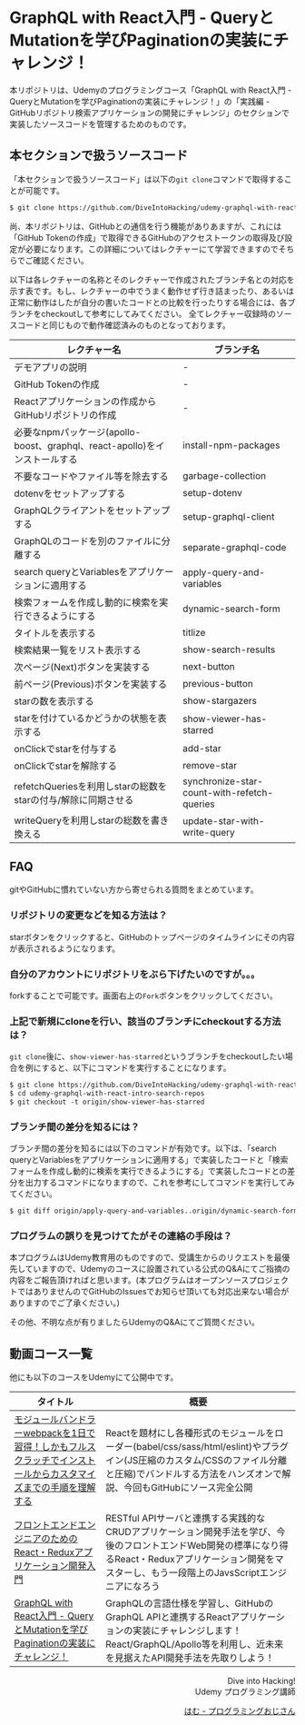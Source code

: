 # GraphQL with React入門 - QueryとMutationを学びPaginationの実装にチャレンジ！

本リポジトリは、Udemyのプログラミングコース「GraphQL with React入門 - QueryとMutationを学びPaginationの実装にチャレンジ！」の「実践編 - GitHubリポジトリ検索アプリケーションの開発にチャレンジ」のセクションで実装したソースコードを管理するためのものです。

## 本セクションで扱うソースコード

「本セクションで扱うソースコード」は以下の`git clone`コマンドで取得することが可能です。

```bash
$ git clone https://github.com/DiveIntoHacking/udemy-graphql-with-react-intro-search-repos.git
```

尚、本リポジトリは、GitHubとの通信を行う機能がありあますが、これには「GitHub Tokenの作成」で取得できるGitHubのアクセストークンの取得及び設定が必要になります。この詳細についてはレクチャーにて学習できますのでそちらでご確認ください。

以下は各レクチャーの名称とそのレクチャーで作成されたブランチ名との対応を示す表です。もし、レクチャーの中でうまく動作せず行き詰まったり、あるいは正常に動作はしたが自分の書いたコードとの比較を行ったりする場合には、各ブランチをcheckoutして参考にしてみてください。 全てレクチャー収録時のソースコードと同じもので動作確認済みのものとなっております。

|レクチャー名|ブランチ名|
|---|---|
| デモアプリの説明| - |
| GitHub Tokenの作成| - |
| Reactアプリケーションの作成からGitHubリポジトリの作成| - |
| 必要なnpmパッケージ(apollo-boost、graphql、react-apollo)をインストールする| install-npm-packages |
| 不要なコードやファイル等を除去する| garbage-collection |
| dotenvをセットアップする| setup-dotenv |
| GraphQLクライアントをセットアップする| setup-graphql-client |
| GraphQLのコードを別のファイルに分離する| separate-graphql-code |
| search queryとVariablesをアプリケーションに適用する| apply-query-and-variables |
| 検索フォームを作成し動的に検索を実行できるようにする| dynamic-search-form |
| タイトルを表示する| titlize |
| 検索結果一覧をリスト表示する| show-search-results |
| 次ページ(Next)ボタンを実装する| next-button |
| 前ページ(Previous)ボタンを実装する| previous-button |
| starの数を表示する| show-stargazers |
| starを付けているかどうかの状態を表示する| show-viewer-has-starred |
| onClickでstarを付与する| add-star |
| onClickでstarを解除する| remove-star |
| refetchQueriesを利用しstarの総数をstarの付与/解除に同期させる| synchronize-star-count-with-refetch-queries |
| writeQueryを利用しstarの総数を書き換える| update-star-with-write-query |



## FAQ

gitやGitHubに慣れていない方から寄せられる質問をまとめています。

### リポジトリの変更などを知る方法は？

starボタンをクリックすると、GitHubのトップページのタイムラインにその内容が表示されるようになります。

### 自分のアカウントにリポジトリをぶら下げたいのですが。。。

forkすることで可能です。画面右上の`Fork`ボタンをクリックしてください。

### 上記で新規にcloneを行い、該当のブランチにcheckoutする方法は？

`git clone`後に、`show-viewer-has-starred`というブランチをcheckoutしたい場合を例にすると、以下にコマンドを実行することになります。

```diff
$ git clone https://github.com/DiveIntoHacking/udemy-graphql-with-react-intro-search-repos.git
$ cd udemy-graphql-with-react-intro-search-repos
$ git checkout -t origin/show-viewer-has-starred
```

### ブランチ間の差分を知るには？

ブランチ間の差分を知るには以下のコマンドが有効です。以下は、「search queryとVariablesをアプリケーションに適用する」で実装したコードと「検索フォームを作成し動的に検索を実行できるようにする」で実装したコードとの差分を出力するコマンドになりますので、これを参考にしてコマンドを実行してみてください。

```bash
$ git diff origin/apply-query-and-variables..origin/dynamic-search-form
```

### プログラムの誤りを見つけてたがその連絡の手段は？

本プログラムはUdemy教育用のものですので、受講生からのリクエストを最優先していますので、Udemyのコースに設置されている公式のQ&Aにてご指摘の内容をご報告頂ければと思います。(本プログラムはオープンソースプロジェクトではありませんのでGitHubのIssuesでお知らせ頂いても対応出来ない場合がありますのでご了承ください。)

その他、不明な点が有りましたらUdemyのQ&Aにてご質問ください。

## 動画コース一覧

他にも以下のコースをUdemyにて公開中です。

|タイトル|概要|
|---|---|
|[モジュールバンドラーwebpackを1日で習得！しかもフルスクラッチでインストールからカスタマイズまでの手順を理解する](https://www.udemy.com/webpack-crash-course/?couponCode=GITHUB-README-FOOTER)|Reactを題材にし各種形式のモジュールをローダー(babel/css/sass/html/eslint)やプラグイン(JS圧縮のカスタム/CSSのファイル分離と圧縮)でバンドルする方法をハンズオンで解説、今回もGitHubにソース完全公開|
|[フロントエンドエンジニアのためのReact・Reduxアプリケーション開発入門](https://www.udemy.com/react-application-development/?couponCode=GITHUB-REPO-README)|RESTful APIサーバと連携する実践的なCRUDアプリケーション開発手法を学び、今後のフロントエンドWeb開発の標準になり得るReact・Reduxアプリケーション開発をマスターし、もう一段階上のJavsScriptエンジニアになろう|
|[GraphQL with React入門 - QueryとMutationを学びPaginationの実装にチャレンジ！](https://www.udemy.com/graphql-with-react/?couponCode=GITHUB-README-FOOTER)|GraphQLの言語仕様を学習し、GitHubのGraphQL APIと連携するReactアプリケーションの実装にチャレンジします！React/GraphQL/Apollo等を利用し、近未来を見据えたAPI開発手法を先取りしよう！|


<div align='right'>
Dive into Hacking!
</div>
<div align='right'>
Udemy プログラミング講師
</div>
<div align='right'>

[はむ - プログラミングおじさん](https://www.udemy.com/user/76100880-5658-4a37-be77-5525d39a4726/)

</div>





